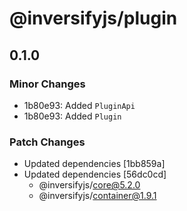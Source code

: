 # @inversifyjs/plugin

## 0.1.0

### Minor Changes

- 1b80e93: Added `PluginApi`
- 1b80e93: Added `Plugin`

### Patch Changes

- Updated dependencies [1bb859a]
- Updated dependencies [56dc0cd]
  - @inversifyjs/core@5.2.0
  - @inversifyjs/container@1.9.1
